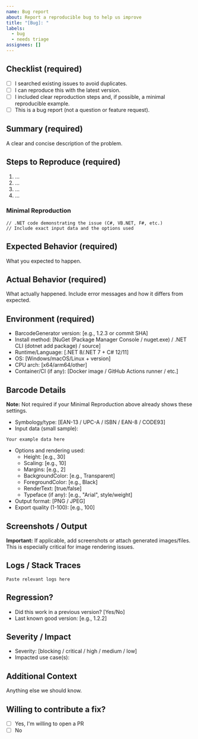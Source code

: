 ```yaml
---
name: Bug report
about: Report a reproducible bug to help us improve
title: "[Bug]: "
labels:
  - bug
  - needs triage
assignees: []
---
```


<!--
Thanks for filing a bug! Please fill out as much as possible.
Items marked with (required) help us triage faster.
-->

## Checklist (required)
- [ ] I searched existing issues to avoid duplicates.
- [ ] I can reproduce this with the latest version.
- [ ] I included clear reproduction steps and, if possible, a minimal reproducible example.
- [ ] This is a bug report (not a question or feature request).

## Summary (required)
A clear and concise description of the problem.

## Steps to Reproduce (required)
1. …
2. …
3. …
4. …

<!-- If possible, include a minimal, self-contained repro (code and exact options). If your repro shows all options used (Type, Height, Scaling, Margins, Colors, RenderText, Typeface, Export format/quality), you can skip the "Barcode Details" section below. -->
### Minimal Reproduction
```text
// .NET code demonstrating the issue (C#, VB.NET, F#, etc.)
// Include exact input data and the options used
```

## Expected Behavior (required)
What you expected to happen.

## Actual Behavior (required)
What actually happened. Include error messages and how it differs from expected.

## Environment (required)
- BarcodeGenerator version: [e.g., 1.2.3 or commit SHA]
- Install method: [NuGet (Package Manager Console / nuget.exe) / .NET CLI (dotnet add package) / source]
- Runtime/Language: [.NET 8/.NET 7 + C# 12/11]
- OS: [Windows/macOS/Linux + version]
- CPU arch: [x64/arm64/other]
- Container/CI (if any): [Docker image / GitHub Actions runner / etc.]

## Barcode Details
**Note:** Not required if your Minimal Reproduction above already shows these settings.
- Symbology/type: [EAN-13 / UPC-A / ISBN / EAN-8 / CODE93]
- Input data (small sample):
```
Your example data here
```
- Options and rendering used:
  - Height: [e.g., 30]
  - Scaling: [e.g., 10]
  - Margins: [e.g., 2]
  - BackgroundColor: [e.g., Transparent]
  - ForegroundColor: [e.g., Black]
  - RenderText: [true/false]
  - Typeface (if any): [e.g., "Arial", style/weight]
- Output format: [PNG / JPEG]
- Export quality (1-100): [e.g., 100]

## Screenshots / Output
**Important:** If applicable, add screenshots or attach generated images/files. This is especially critical for image rendering issues.

## Logs / Stack Traces
```
Paste relevant logs here
```

## Regression?
- Did this work in a previous version? [Yes/No]
- Last known good version: [e.g., 1.2.2]

## Severity / Impact
- Severity: [blocking / critical / high / medium / low]
- Impacted use case(s):

## Additional Context
Anything else we should know.

## Willing to contribute a fix?
- [ ] Yes, I'm willing to open a PR
- [ ] No
